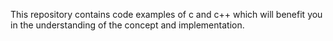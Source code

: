 This repository contains code examples of c and c++ which will benefit you in the understanding of the concept and implementation.
